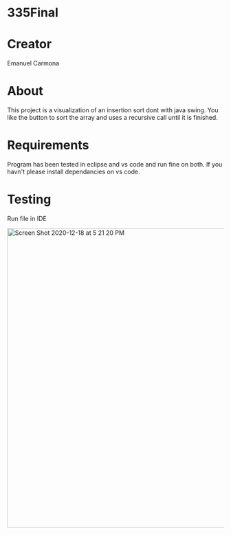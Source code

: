 # 335Final

# Creator
Emanuel Carmona

# About
This project is a visualization of an insertion sort dont with java swing. You like the button to sort the array and uses a recursive call until it is finished.

# Requirements
Program has been tested in eclipse and vs code and run fine on both. If you havn't please install dependancies on vs code.

# Testing
Run file in IDE

<img width="696" alt="Screen Shot 2020-12-18 at 5 21 20 PM" src="https://user-images.githubusercontent.com/55457169/102677078-838ccb00-4155-11eb-8c69-267739019067.png">

